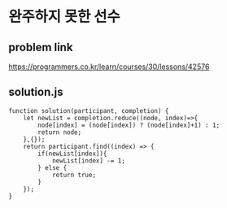 # 완주하지 못한 선수
## problem link
https://programmers.co.kr/learn/courses/30/lessons/42576   

## solution.js
```
function solution(participant, completion) {
    let newList = completion.reduce((node, index)=>{
        node[index] = (node[index]) ? (node[index]+1) : 1;
        return node;
    },{});
    return participant.find((index) => {
        if(newList[index]){
            newList[index] -= 1;
        } else {
            return true;
        }
    });
}
```
